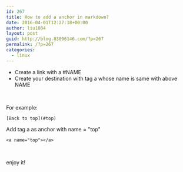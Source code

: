 ```yaml
---
id: 267
title: How to add a anchor in markdown?
date: 2016-04-01T12:27:18+00:00
author: liu1084
layout: post
guid: http://blog.83096146.com/?p=267
permalink: /?p=267
categories:
  - linux
---
```

  * Create a link with a #NAME 
  * Create your destination with tag a whose name is same with above NAME 

&nbsp; 

For example: 

<pre><code class="language-markdown">[Back to top](#top)</code></pre>

Add tag a as anchor with name = "top" 

<pre><code class="language-markdown">&lt;a name="top"&gt;&lt;/a&gt;</code></pre>

&nbsp; 

enjoy it! 

&nbsp;